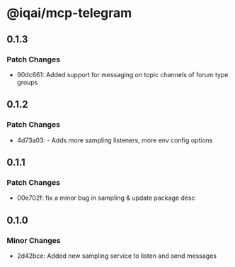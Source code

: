 # @iqai/mcp-telegram

## 0.1.3

### Patch Changes

- 90dc661: Added support for messaging on topic channels of forum type groups

## 0.1.2

### Patch Changes

- 4d73a03: - Adds more sampling listeners, more env config options

## 0.1.1

### Patch Changes

- 00e702f: fix a minor bug in sampling & update package desc

## 0.1.0

### Minor Changes

- 2d42bce: Added new sampling service to listen and send messages
